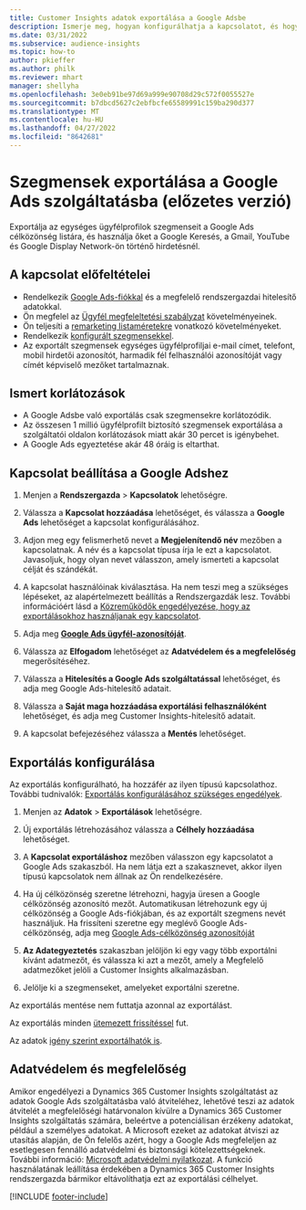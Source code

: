 ```yaml
---
title: Customer Insights adatok exportálása a Google Adsbe
description: Ismerje meg, hogyan konfigurálhatja a kapcsolatot, és hogyan exportálhatja a Google Adsbe.
ms.date: 03/31/2022
ms.subservice: audience-insights
ms.topic: how-to
author: pkieffer
ms.author: philk
ms.reviewer: mhart
manager: shellyha
ms.openlocfilehash: 3e0eb91be97d69a999e90708d29c572f0055527e
ms.sourcegitcommit: b7dbcd5627c2ebfbcfe65589991c159ba290d377
ms.translationtype: MT
ms.contentlocale: hu-HU
ms.lasthandoff: 04/27/2022
ms.locfileid: "8642681"
---
```

# <a name="export-segments-to-google-ads-preview"></a>Szegmensek exportálása a Google Ads szolgáltatásba (előzetes verzió)

Exportálja az egységes ügyfélprofilok szegmenseit a Google Ads célközönség listára, és használja őket a Google Keresés, a Gmail, YouTube és Google Display Network-ön történő hirdetésnél. 


## <a name="prerequisites-for-connection"></a>A kapcsolat előfeltételei

-   Rendelkezik [Google Ads-fiókkal](https://ads.google.com/) és a megfelelő rendszergazdai hitelesítő adatokkal.
-   Ön megfelel az [Ügyfél megfeleltetési szabályzat](https://support.google.com/adspolicy/answer/6299717) követelményeinek.
-   Ön teljesíti a [remarketing listaméretekre](https://support.google.com/google-ads/answer/7558048) vonatkozó követelményeket.
-   Rendelkezik [konfigurált szegmensekkel](segments.md).
-   Az exportált szegmensek egységes ügyfélprofiljai e-mail címet, telefont, mobil hirdetői azonosítót, harmadik fél felhasználói azonosítóját vagy címét képviselő mezőket tartalmaznak.

## <a name="known-limitations"></a>Ismert korlátozások

- A Google Adsbe való exportálás csak szegmensekre korlátozódik.
- Az összesen 1 millió ügyfélprofilt biztosító szegmensek exportálása a szolgáltatói oldalon korlátozások miatt akár 30 percet is igénybehet. 
- A Google Ads egyeztetése akár 48 óráig is eltarthat.

## <a name="set-up-connection-to-google-ads"></a>Kapcsolat beállítása a Google Adshez

1. Menjen a **Rendszergazda** > **Kapcsolatok** lehetőségre.

1. Válassza a **Kapcsolat hozzáadása** lehetőséget, és válassza a **Google Ads** lehetőséget a kapcsolat konfigurálásához.

1. Adjon meg egy felismerhető nevet a **Megjelenítendő név** mezőben a kapcsolatnak. A név és a kapcsolat típusa írja le ezt a kapcsolatot. Javasoljuk, hogy olyan nevet válasszon, amely ismerteti a kapcsolat célját és szándékát.

1. A kapcsolat használóinak kiválasztása. Ha nem teszi meg a szükséges lépéseket, az alapértelmezett beállítás a Rendszergazdák lesz. További információért lásd a [Közreműködők engedélyezése, hogy az exportálásokhoz használjanak egy kapcsolatot](connections.md#allow-contributors-to-use-a-connection-for-exports).

1. Adja meg **[Google Ads ügyfél-azonosítóját](https://support.google.com/google-ads/answer/1704344)**.

1. Válassza az **Elfogadom** lehetőséget az **Adatvédelem és a megfelelőség** megerősítéséhez.

1. Válassza a **Hitelesítés a Google Ads szolgáltatással** lehetőséget, és adja meg Google Ads-hitelesítő adatait.

1. Válassza a **Saját maga hozzáadása exportálási felhasználóként** lehetőséget, és adja meg Customer Insights-hitelesítő adatait.

1. A kapcsolat befejezéséhez válassza a **Mentés** lehetőséget. 

## <a name="configure-an-export"></a>Exportálás konfigurálása

Az exportálás konfigurálható, ha hozzáfér az ilyen típusú kapcsolathoz. További tudnivalók: [Exportálás konfigurálásához szükséges engedélyek](export-destinations.md#set-up-a-new-export).

1. Menjen az **Adatok** > **Exportálások** lehetőségre.

1. Új exportálás létrehozásához válassza a **Célhely hozzáadása** lehetőséget.

1. A **Kapcsolat exportáláshoz** mezőben válasszon egy kapcsolatot a Google Ads szakaszból. Ha nem látja ezt a szakasznevet, akkor ilyen típusú kapcsolatok nem állnak az Ön rendelkezésére.

1. Ha új célközönség szeretne létrehozni, hagyja üresen a Google célközönség azonosító mezőt. Automatikusan létrehozunk egy új célközönség a Google Ads-fiókjában, és az exportált szegmens nevét használjuk. Ha frissíteni szeretne egy meglévő Google Ads-célközönség, adja meg [Google Ads-célközönség azonosítóját](https://support.google.com/google-ads/answer/7558048?hl=en#:~:text=Audience%20lists%20is%20a%20section,Display%20Network%20through%20remarketing%20campaigns.)

1. **Az Adategyeztetés** szakaszban jelöljön ki egy vagy több exportálni kívánt adatmezőt, és válassza ki azt a mezőt, amely a Megfelelő adatmezőket jelöli a Customer Insights alkalmazásban.

1. Jelölje ki a szegmenseket, amelyeket exportálni szeretne. 

Az exportálás mentése nem futtatja azonnal az exportálást.

Az exportálás minden [ütemezett frissítéssel](system.md#schedule-tab) fut. 

Az adatok [igény szerint exportálhatók is](export-destinations.md#run-exports-on-demand). 

## <a name="data-privacy-and-compliance"></a>Adatvédelem és megfelelőség

Amikor engedélyezi a Dynamics 365 Customer Insights szolgáltatást az adatok Google Ads szolgáltatásba való átviteléhez, lehetővé teszi az adatok átvitelét a megfelelőségi határvonalon kívülre a Dynamics 365 Customer Insights szolgáltatás számára, beleértve a potenciálisan érzékeny adatokat, például a személyes adatokat. A Microsoft ezeket az adatokat átviszi az utasítás alapján, de Ön felelős azért, hogy a Google Ads megfeleljen az esetlegesen fennálló adatvédelmi és biztonsági kötelezettségeknek. További információ: [Microsoft adatvédelmi nyilatkozat](https://go.microsoft.com/fwlink/?linkid=396732).
A funkció használatának leállítása érdekében a Dynamics 365 Customer Insights rendszergazda bármikor eltávolíthatja ezt az exportálási célhelyet.


[!INCLUDE [footer-include](includes/footer-banner.md)]
